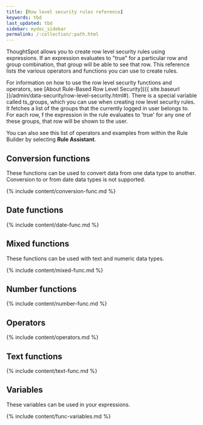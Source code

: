 ```yaml
---
title: [Row level security rules reference]
keywords: tbd
last_updated: tbd
sidebar: mydoc_sidebar
permalink: /:collection/:path.html
---
```

ThoughtSpot allows you to create row level security rules using expressions. If an expression evaluates to "true" for a particular row and group combination, that group will be able to see that row. This reference lists the various operators and functions you can use to create rules.

For information on how to use the row level security functions and operators, see [About Rule-Based Row Level Security]({{ site.baseurl }}/admin/data-security/row-level-security.html#). There is a special variable called ts_groups, which you can use when creating row level security rules. It fetches a list of the groups that the currently logged in user belongs to. For each row, f the expression in the rule evaluates to 'true' for any one of these groups, that row will be shown to the user.

You can also see this list of operators and examples from within the Rule Builder by selecting **Rule Assistant**.

## Conversion functions

These functions can be used to convert data from one data type to another. Conversion to or from date data types is not supported.

{% include content/conversion-func.md %}

## Date functions

{% include content/date-func.md %}

## Mixed functions

These functions can be used with text and numeric data types.

{% include content/mixed-func.md %}

## Number functions

{% include content/number-func.md %}


## Operators


{% include content/operators.md %}


## Text functions


{% include content/text-func.md %}


## Variables

These variables can be used in your expressions.

{% include content/func-variables.md %}

